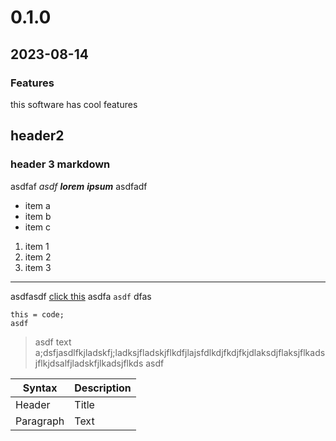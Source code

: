 # 0.1.0

## 2023-08-14

### Features

this software has cool features

## header2

### header 3 markdown

asdfaf _asdf_ **_lorem_** ***ipsum*** asdfadf

- item a
- item b
- item c

1. item 1
2. item 2
3. item 3

---

asdfasdf [click this](https://google.com/) asdfa `asdf` dfas

```
this = code;
asdf
```

> asdf text a;dsfjasdlfkjladskfj;ladksjfladskjflkdfjlajsfdlkdjfkdjfkjdlaksdjflaksjflkadsjflkjdsalfjladskfjlkadsjflkds
>  asdf



| Syntax | Description |
| ----------- | ----------- |
| Header | Title |
| Paragraph | Text |